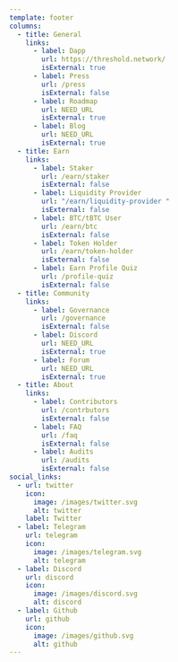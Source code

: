 ```yaml
---
template: footer
columns:
  - title: General
    links:
      - label: Dapp
        url: https://threshold.network/
        isExternal: true
      - label: Press
        url: /press
        isExternal: false
      - label: Roadmap
        url: NEED_URL
        isExternal: true
      - label: Blog
        url: NEED_URL
        isExternal: true
  - title: Earn
    links:
      - label: Staker
        url: /earn/staker
        isExternal: false
      - label: Liquidity Provider
        url: "/earn/liquidity-provider "
        isExternal: false
      - label: BTC/tBTC User
        url: /earn/btc
        isExternal: false
      - label: Token Holder
        url: /earn/token-holder
        isExternal: false
      - label: Earn Profile Quiz
        url: /profile-quiz
        isExternal: false
  - title: Community
    links:
      - label: Governance
        url: /governance
        isExternal: false
      - label: Discord
        url: NEED_URL
        isExternal: true
      - label: Forum
        url: NEED_URL
        isExternal: true
  - title: About
    links:
      - label: Contributors
        url: /contrbutors
        isExternal: false
      - label: FAQ
        url: /faq
        isExternal: false
      - label: Audits
        url: /audits
        isExternal: false
social_links:
  - url: twitter
    icon:
      image: /images/twitter.svg
      alt: twitter
    label: Twitter
  - label: Telegram
    url: telegram
    icon:
      image: /images/telegram.svg
      alt: telegram
  - label: Discord
    url: discord
    icon:
      image: /images/discord.svg
      alt: discord
  - label: Github
    url: github
    icon:
      image: /images/github.svg
      alt: github
---
```

